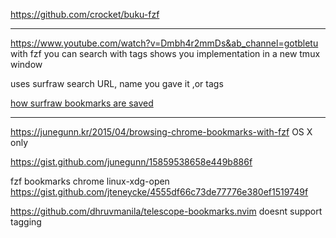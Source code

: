 
https://github.com/crocket/buku-fzf




___
https://www.youtube.com/watch?v=Dmbh4r2mmDs&ab_channel=gotbletu
with fzf you can search with tags
shows you implementation in a new tmux window

uses surfraw
search URL, name you gave it ,or tags

[how surfraw bookmarks are saved](https://youtu.be/Dmbh4r2mmDs?t=259)
___


https://junegunn.kr/2015/04/browsing-chrome-bookmarks-with-fzf OS X only



https://gist.github.com/junegunn/15859538658e449b886f

fzf bookmarks chrome linux-xdg-open
https://gist.github.com/jteneycke/4555df66c73de77776e380ef1519749f


https://github.com/dhruvmanila/telescope-bookmarks.nvim
doesnt support tagging